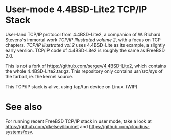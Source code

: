 User-mode 4.4BSD-Lite2 TCP/IP Stack
===================================

User-land TCP/IP protocol from 4.4BSD-Lite2, a companion of W. Richard Stevens's immortal work *TCP/IP Illustrated volume 2*, with a focus on TCP chapters.  *TCP/IP Illustrated vol.2* uses 4.4BSD-Lite as its example, a slightly early version.  TCP/IP code of 4.4BSD-Lite2 is roughly the same as FreeBSD 2.0.

This is not a fork of https://github.com/sergev/4.4BSD-Lite2, which contains the whole 4.4BSD-Lite2.tar.gz.  This repository only contains usr/src/sys of the tarball, ie. the kernel source.

This TCP/IP stack is alive, using tap/tun device on Linux. (WIP)

# See also
For running recent FreeBSD TCP/IP stack in user mode, take a look at https://github.com/pkelsey/libuinet and https://github.com/cloudius-systems/osv.
